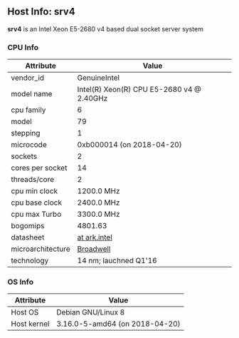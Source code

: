 ## Host Info: srv4

**srv4** is an Intel Xeon E5-2680 v4 based dual socket server system

### CPU Info

| Attribute | Value |
| --------- | ----- |
| vendor_id    | GenuineIntel |
| model name   | Intel(R) Xeon(R) CPU E5-2680 v4 @ 2.40GHz |
| cpu family   | 6 |
| model        | 79 |
| stepping     | 1 |
| microcode    | 0xb000014 (on 2018-04-20) |
| sockets      | 2 |
| cores per socket | 14 |
| threads/core | 2 |
| cpu min clock   | 1200.0 MHz |
| cpu base clock  | 2400.0 MHz |
| cpu max Turbo   | 3300.0 MHz |
| bogomips     | 4801.63 |
| datasheet    | [at ark.intel](https://ark.intel.com/en/products/91754) |
| microarchitecture | [Broadwell](https://en.wikipedia.org/wiki/Broadwell_(microarchitecture)) |
| technology   | 14 nm; lauchned Q1'16 |

### OS Info

| Attribute | Value |
| --------- | ----- |
| Host OS      | Debian GNU/Linux 8 |
| Host kernel  | 3.16.0-5-amd64 (on 2018-04-20) |
